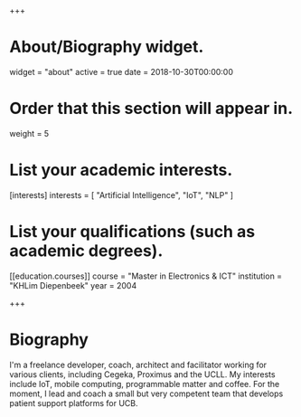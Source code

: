 +++
# About/Biography widget.
widget = "about"
active = true
date = 2018-10-30T00:00:00

# Order that this section will appear in.
weight = 5

# List your academic interests.
[interests]
  interests = [
    "Artificial Intelligence",
    "IoT",
    "NLP"
  ]

# List your qualifications (such as academic degrees).
[[education.courses]]
  course = "Master in Electronics & ICT"
  institution = "KHLim Diepenbeek"
  year = 2004
 
+++

# Biography

I'm a freelance developer, coach, architect and facilitator working for various clients, including Cegeka, Proximus and the UCLL. My interests include IoT, mobile computing, programmable matter and coffee. For the moment, I lead and coach a small but very competent team that develops patient support platforms for UCB.
